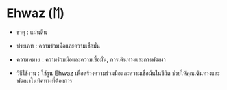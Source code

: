 # Ehwaz (ᛖ)

- ธาตุ : แผ่นดิน

- ประเภท : ความร่วมมือและความเชื่อมั่น

- ความหมาย : ความร่วมมือและความเชื่อมั่น, การเดินทางและการพัฒนา

- วิธีใช้งาน : ใช้รูน Ehwaz เพื่อสร้างความร่วมมือและความเชื่อมั่นในชีวิต ช่วยให้คุณเดินทางและพัฒนาในทิศทางที่ต้องการ
